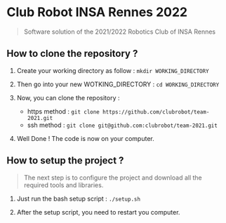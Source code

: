 # Club Robot INSA Rennes 2022

> Software solution of the 2021/2022 Robotics Club of INSA Rennes

## How to clone the repository ?

1. Create your working directory as follow :
   `mkdir WORKING_DIRECTORY`

2. Then go into your new WOTKING_DIRECTORY :
   `cd WORKING_DIRECTORY`

3. Now, you can clone the repository :

   - https method : `git clone https://github.com/clubrobot/team-2021.git`
   - ssh method : `git clone git@github.com:clubrobot/team-2021.git`

4. Well Done ! The code is now on your computer.

## How to setup the project ?

> The next step is to configure the project and download all the required tools and libraries.

1. Just run the bash setup script :
   `./setup.sh`

2. After the setup script, you need to restart you computer.
